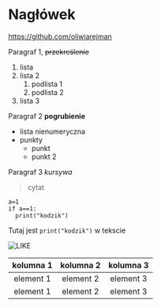 # Nagłówek
https://github.com/oliwiarejman

Paragraf 1, 
~~przekreślenie~~
1. lista
2. lista 2
   1. podlista 1
   2. podlista 2
3. lista 3

Paragraf 2
**pogrubienie**
- lista nienumeryczna
- punkty
  + punkt
  + punkt 2

Paragraf 3
*kursywa*
>cytat

```
a=1
if a==1:
  print("kodzik")
```

Tutaj jest `print("kodzik")` w tekscie

![LIKE](https://thicc.mywaifulist.moe/waifus/7989/745e887504f9ca9bcfded199e95dad6d08095d9eef6adacebf5df5bd42c19c8c_thumb.png)

|kolumna 1|kolumna 2|kolumna 3|
|:---:|:---:|:---:|
|element 1|element 2|element 3|
|element 1|element 2|element 3|

